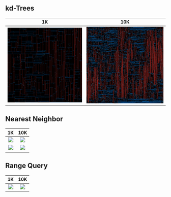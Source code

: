 ## kd-Trees

| 1K | 10K |
|:-:|:-:|
| ![](https://github.com/0x0584/kd-trees/blob/master/input/input1K.png) | ![](https://github.com/0x0584/kd-trees/blob/master/input/input10K.png) |  


## Nearest Neighbor

| 1K | 10K |
|:-:|:-:|
| ![](https://github.com/0x0584/kd-trees/blob/master/input/input1K-near.gif) | ![](https://github.com/0x0584/kd-trees/blob/master/input/input10K-near.gif) |  
| ![](https://github.com/0x0584/kd-trees/blob/master/input/input1K-near-circle.gif) | ![](https://github.com/0x0584/kd-trees/blob/master/input/input10K-near-circle.gif) |  

## Range Query

| 1K | 10K |
|:-:|:-:|
| ![](https://github.com/0x0584/kd-trees/blob/master/range-1K.gif) | ![](https://github.com/0x0584/kd-trees/blob/master/range-10K.gif) |  
  
